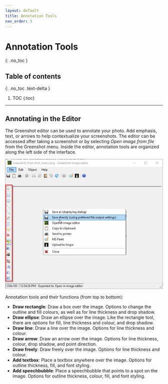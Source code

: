 ```yaml
---
layout: default
title: Annotation Tools
nav_order: 3
---
```


# Annotation Tools
{: .no_toc }

## Table of contents
{: .no_toc .text-delta }

1. TOC
{:toc}

---

## Annotating in the Editor
The Greenshot editor can be used to annotate your photo. Add emphasis, text, or arrows to help contextualize your screenshots. The editor can be accessed after taking a screenshot or by selecting *Open image from file* from the Greenshot menu. Inside the editor, annotation tools are organized along the left side of the interface.

![Greenshot's annotation tools](../assets/images/Greenshot_AnnotateTools.png)

Annotation tools and their functions (from top to bottom): 
* **Draw rectangle**: Draw a box over the image. Options to change the outline and fill colours, as well as for line thickness and drop shadow. 
* **Draw ellipse**: Draw an ellipse over the image. Like the rectangle tool, there are options for fill, line thickness and colour, and drop shadow. 
* **Draw line**: Draw a line over the image. Options for line thickness and colour. 
* **Draw arrow**: Draw an arrow over the image. Options for line thickness, colour, drop shadow, and point direction. 
* **Draw freely**: Draw freely over the image. Options for line thickness and colour.
* **Add textbox**: Place a textbox anywhere over the image. Options for outline thickness, fill, and font styling. 
* **Add speechbubble**: Place a speechbubble that points to a spot on the image. Options for outline thickness, colour, fill, and font styling. 

